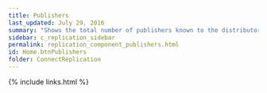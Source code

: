 ```yaml
---
title: Publishers
last_updated: July 29, 2016
summary: "Shows the total number of publishers known to the distributor."
sidebar: c_replication_sidebar
permalink: replication_component_publishers.html
id: Home.btnPublishers
folder: ConnectReplication
---
```


{% include links.html %}
